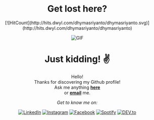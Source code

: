 
<h1 align="center">Get lost here?</h1>

<div align="center"> 
[![HitCount](http://hits.dwyl.com/dhymasriyanto/dhymasriyanto.svg)](http://hits.dwyl.com/dhymasriyanto/dhymasriyanto)
</div>

<p align="center">
<img align="middle" alt="GIF" src="https://media0.giphy.com/media/SSirUu2TrV65ymCi4J/200.gif" />
</p>
<div align="center">
<!--- <img align="center" src="https://github-readme-stats.vercel.app/api/?username=dhymasriyanto&show_icons=true&title_color=fff&icon_color=79ff97&text_color=9f9f9f&bg_color=151515" alt="Dhymas's Github Stats">
 <br>
 <br>
 <img align="center" src="https://github-readme-stats.vercel.app/api/top-langs/?username=dhymasriyanto&show_icons=true&title_color=fff&icon_color=79ff97&text_color=9f9f9f&bg_color=151515" alt="Top Langs"> --->
</div>

<div align="center">
 
<h1> Just kidding! ✌️ </h1>

Hello! <br>
Thanks for discovering my Github profile! <br>
Ask me anything <a href="https://github.com/dhymasriyanto/dhymasriyanto/issues/new"><b>here</b></a><br>
or <a href="mailto:gojin003@gmail.com"><b>email</b></a> me.

<i>Get to know me on:</i><br>

  <!-- <a target="_blank" href="https://www.linkedin.com/in/dhymas-julyan-riyanto-862590154/">🇱​🇮​🇳​🇰​🇪​🇩​🇮​🇳​</a> ●
  <a target="_blank" href="https://www.instagram.com/dhymasriyanto/">🇮​🇳​🇸​🇹​🇦​🇬​🇷​🇦​🇲​</a> ●
  <a target="_blank" href="https://www.facebook.com/dhymas.riyanto.3/">🇫​🇦​🇨​🇪​🇧​🇴​🇴​🇰​</a> ●
  <a target="_blank" href="https://open.spotify.com/user/ebamspaybw9yrubbp3h0xcebn">🇸​🇵​🇴​🇹​🇮​🇫​🇾​</a>
  <a target="_blank" href="https://dev.to/dhymasriyanto">🇸​🇵​🇴​🇹​🇮​🇫​🇾​</a> -->

<a href="https://www.linkedin.com/in/absphreak" target="_blank"><img src="https://img.shields.io/badge/LinkedIn-%230077B5.svg?&style=flat-square&logo=linkedin&logoColor=white" alt="LinkedIn"></a>
<a href="https://www.instagram.com/absphreak" target="_blank"><img src="https://img.shields.io/badge/Instagram-%23E4405F.svg?&style=flat-square&logo=instagram&logoColor=white" alt="Instagram"></a>
<a href="https://www.facebook.com/originalphreak" target="_blank"><img src="https://img.shields.io/badge/Facebook-%231877F2.svg?&style=flat-square&logo=facebook&logoColor=white" alt="Facebook"></a>
<a href="https://open.spotify.com/user/0170agi99s5hh187g7mtz245b" target="_blank"><img src="https://img.shields.io/badge/Spotify-%231ED760.svg?&style=flat-square&logo=spotify&logoColor=white" alt="Spotify"></a>
<a href="https://dev.to/ABSphreak" target="_blank"><img src="https://img.shields.io/badge/DEV-%230A0A0A.svg?&style=flat-square&logo=DEV.to&logoColor=white" alt="DEV.to"></a>

</div>
